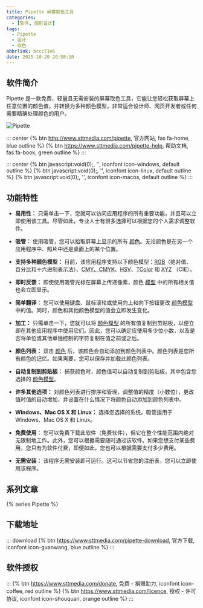 ```yaml
---
title: Pipette 屏幕取色工具
categories:
  - [软件, 图形设计]
tags:
  - Pipette
  - 设计
  - 取色
abbrlink: bccc71e6
date: 2025-10-20 20:58:10
---
```


## 软件简介

Pipette 是一款免费、轻量且无需安装的屏幕取色工具，它能让您轻松获取屏幕上任意位置的颜色值，并转换为多种颜色模型，非常适合设计师、网页开发者或任何需要精确处理颜色的用户。

![Pipette](/images/pipette.png)

::: center
{% btn http://www.sttmedia.com/pipette, 官方网站, fas fa-home, blue outline %}
{% btn https://www.sttmedia.com/pipette-help, 帮助文档, fas fa-book, green outline %}
:::

::: center
{% btn javascript:void(0);, '', iconfont icon-windows, default outline %}
{% btn javascript:void(0);, '', iconfont icon-linux, default outline %}
{% btn javascript:void(0);, '', iconfont icon-macos, default outline %}
:::

## 功能特性

- **易用性：** 只需单击一下，您就可以访问应用程序的所有重要功能，并且可以立即使用该工具。尽管如此，专业人士有很多选择可以根据您的个人需求调整软件。

- **吸管：** 使用吸管，您可以拾取屏幕上显示的所有 [颜色](https://www.sttmedia.com/colorlexicon2#Colors)。无论颜色是在另一个应用程序中、照片中还是桌面上的某个位置。

- **支持多种颜色模型：** 目前，该应用程序支持以下颜色模型：[RGB](https://www.sttmedia.com/colormodel-rgb)（绝对值、百分比和十六进制表示法）、[CMY、CMYK](https://www.sttmedia.com/colormodel-cmyk)、[HSV](https://www.sttmedia.com/colormodel-hsv)、[TColor](https://www.sttmedia.com/colormodel-tcolor) 和 [XYZ](https://www.sttmedia.com/colormodel-xyz) （CIE）。

- **即时反馈：** 即使使用吸管光标在屏幕上传递像素，颜色 [模型](https://www.sttmedia.com/colormodels) 中的所有相关值也会立即显示。

- **简单翻译：** 您可以使用键盘、鼠标滚轮或使用向上和向下按钮更改 [颜色模型](https://www.sttmedia.com/colorlexicon2#Color_Model) 中的值。同时，颜色和其他颜色模型的值会立即发生变化。

- **加工：** 只需单击一下，您就可以将 [颜色模型](https://www.sttmedia.com/colorlexicon2#Color_Model) 的所有值复制到剪贴板，以便立即在其他应用程序中使用它们。因此，您可以确定应使用多少位小数，以及是否将单位或其他单独控制的字符复制在值之前或之后。

- **颜色列表：** 双击 [颜色](https://www.sttmedia.com/colorlexicon2#Colors) 后，该颜色会自动添加到颜色列表中。颜色列表是您所有颜色的记忆。如果需要，您可以保存并加载此颜色列表。

- **自动复制到剪贴板：** 捕获颜色时，颜色值可以自动复制到剪贴板，其中包含您选择的 [颜色模型](https://www.sttmedia.com/colormodels)。

- **许多其他选项：** 对颜色列表进行排序和管理，调整值的精度（小数位），更改值时值的自动增加，并设置在什么情况下将颜色自动添加到颜色列表中。

- **Windows、Mac OS X 和 Linux：** 选择您选择的系统。吸管适用于 Windows、Mac OS X 和 Linux。

- **免费使用：** 您可以免费下载此软件（免费软件），但它在整个性能范围内绝对无限制地工作。此外，您可以根据需要随时通过该软件。如果您想支付某些费用，您只有为软件付费，即便如此，您也可以根据需要支付多少费用。

- **无需安装：** 该程序无需安装即可运行。这可以节省您的注册表，您可以立即使用该程序。

## 系列文章

{% series Pipette %}

## 下载地址

::: download
{% btn https://www.sttmedia.com/pipette-download, 官方下载, iconfont icon-guanwang, blue outline %}
:::

## 软件授权

:::
{% btn https://www.sttmedia.com/donate, 免费 - 捐赠助力, iconfont icon-coffee, red outline %}
{% btn https://www.sttmedia.com/licence, 授权 - 许可协议, iconfont icon-shouquan, orange outline %}
:::
